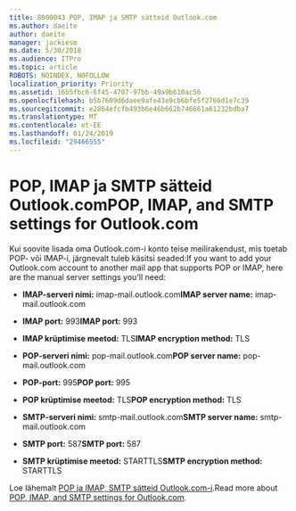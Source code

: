 ```yaml
---
title: 8000043 POP, IMAP ja SMTP sätteid Outlook.com
ms.author: daeite
author: daeite
manager: jackiesm
ms.date: 5/30/2018
ms.audience: ITPro
ms.topic: article
ROBOTS: NOINDEX, NOFOLLOW
localization_priority: Priority
ms.assetid: 16b5fbc6-6f45-4707-97bb-49a9b610ac56
ms.openlocfilehash: b5b7609d6daee9afe43e9cb6bfe5f2766d1e7c39
ms.sourcegitcommit: e2864efcfb493b6e46b662b746661a61232bdba7
ms.translationtype: MT
ms.contentlocale: et-EE
ms.lasthandoff: 01/24/2019
ms.locfileid: "29466555"
---
```

# <a name="pop-imap-and-smtp-settings-for-outlookcom"></a><span data-ttu-id="dec23-102">POP, IMAP ja SMTP sätteid Outlook.com</span><span class="sxs-lookup"><span data-stu-id="dec23-102">POP, IMAP, and SMTP settings for Outlook.com</span></span>

<span data-ttu-id="dec23-103">Kui soovite lisada oma Outlook.com-i konto teise meilirakendust, mis toetab POP- või IMAP-i, järgnevalt tuleb käsitsi seaded:</span><span class="sxs-lookup"><span data-stu-id="dec23-103">If you want to add your Outlook.com account to another mail app that supports POP or IMAP, here are the manual server settings you'll need:</span></span>
  
- <span data-ttu-id="dec23-104">**IMAP-serveri nimi:** imap-mail.outlook.com</span><span class="sxs-lookup"><span data-stu-id="dec23-104">**IMAP server name:** imap-mail.outlook.com</span></span> 
    
- <span data-ttu-id="dec23-105">**IMAP port:** 993</span><span class="sxs-lookup"><span data-stu-id="dec23-105">**IMAP port:** 993</span></span> 
    
- <span data-ttu-id="dec23-106">**IMAP krüptimise meetod:** TLS</span><span class="sxs-lookup"><span data-stu-id="dec23-106">**IMAP encryption method:** TLS</span></span> 
    
- <span data-ttu-id="dec23-107">**POP-serveri nimi:** pop-mail.outlook.com</span><span class="sxs-lookup"><span data-stu-id="dec23-107">**POP server name:** pop-mail.outlook.com</span></span> 
    
- <span data-ttu-id="dec23-108">**POP-port:** 995</span><span class="sxs-lookup"><span data-stu-id="dec23-108">**POP port:** 995</span></span> 
    
- <span data-ttu-id="dec23-109">**POP krüptimise meetod:** TLS</span><span class="sxs-lookup"><span data-stu-id="dec23-109">**POP encryption method:** TLS</span></span> 
    
- <span data-ttu-id="dec23-110">**SMTP-serveri nimi:** smtp-mail.outlook.com</span><span class="sxs-lookup"><span data-stu-id="dec23-110">**SMTP server name:** smtp-mail.outlook.com</span></span> 
    
- <span data-ttu-id="dec23-111">**SMTP port:** 587</span><span class="sxs-lookup"><span data-stu-id="dec23-111">**SMTP port:** 587</span></span> 
    
- <span data-ttu-id="dec23-112">**SMTP krüptimise meetod:** STARTTLS</span><span class="sxs-lookup"><span data-stu-id="dec23-112">**SMTP encryption method:** STARTTLS</span></span> 
    
<span data-ttu-id="dec23-113">Loe lähemalt [POP ja IMAP, SMTP sätteid Outlook.com-i](https://go.microsoft.com/fwlink/p/?linkid=2001402&amp;clcid=0x409).</span><span class="sxs-lookup"><span data-stu-id="dec23-113">Read more about [POP, IMAP, and SMTP settings for Outlook.com](https://go.microsoft.com/fwlink/p/?linkid=2001402&amp;clcid=0x409).</span></span>
  

